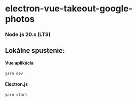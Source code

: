 # electron-vue-takeout-google-photos
### Node.js 20.x (LTS)

## Lokálne spustenie:
#### Vue aplikácia
```yarn dev```
#### Electron.js
```yarn start```